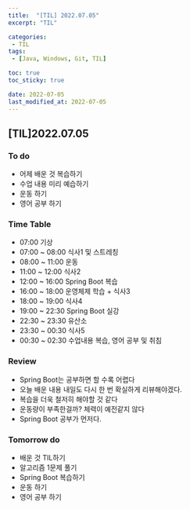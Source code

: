 ```yaml
---
title:  "[TIL] 2022.07.05"
excerpt: "TIL"

categories:
 - TIL
tags:
 - [Java, Windows, Git, TIL]

toc: true
toc_sticky: true

date: 2022-07-05
last_modified_at: 2022-07-05
---
```


## [TIL]2022.07.05


### To do
- 어제 배운 것 복습하기
- 수업 내용 미리 예습하기
- 운동 하기
- 영어 공부 하기


### Time Table
- 07:00 기상
- 07:00 ~ 08:00 식사1 및 스트레칭
- 08:00 ~ 11:00 운동
- 11:00 ~ 12:00 식사2
- 12:00 ~ 16:00 Spring Boot 복습
- 16:00 ~ 18:00 운영체제 학습 + 식사3
- 18:00 ~ 19:00 식사4
- 19:00 ~ 22:30 Spring Boot 실강
- 22:30 ~ 23:30 유산소
- 23:30 ~ 00:30 식사5
- 00:30 ~ 02:30 수업내용 복습, 영어 공부 및 취침


### Review
- Spring Boot는 공부하면 할 수록 어렵다
- 오늘 배운 내용 내일도 다시 한 번 확실하게 리뷰해야겠다.
- 복습을 더욱 철저히 해야할 것 같다
- 운동량이 부족한걸까? 체력이 예전같지 않다
- Spring Boot 공부가 먼저다.


### Tomorrow do
- 배운 것 TIL하기
- 알고리즘 1문제 풀기
- Spring Boot 복습하기
- 운동 하기
- 영어 공부 하기